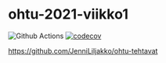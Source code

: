 # ohtu-2021-viikko1

![Github Actions](https://github.com/JenniLiljakko/ohtu-2021-viikko1/workflows/CI/badge.svg)
[![codecov](https://codecov.io/gh/JenniLiljakko/ohtu-2021-viikko1/branch/main/graph/badge.svg?token=K6E9YUFXW4)](https://codecov.io/gh/JenniLiljakko/ohtu-2021-viikko1)

https://github.com/JenniLiljakko/ohtu-tehtavat
